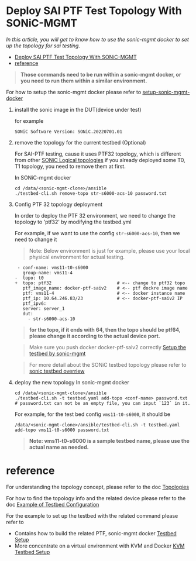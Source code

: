 # Deploy SAI PTF Test Topology With SONiC-MGMT
*In this article, you will get to know how to use the sonic-mgmt docker to set up the topology for sai testing.*

- [Deploy SAI PTF Test Topology With SONiC-MGMT](#deploy-sai-ptf-test-topology-with-sonic-mgmt)
- [reference](#reference)

> **Those commands need to be run within a sonic-mgmt docker, or you need to run them within a similar environment.** 

For how to setup the sonic-mgmt docker please refer to [setup-sonic-mgmt-docker](https://github.com/Azure/sonic-mgmt/blob/master/docs/testbed/README.testbed.VsSetup.md#setup-sonic-mgmt-docker)


1. install the sonic image in the DUT(device under test)

   for example
   ```
   SONiC Software Version: SONiC.20220701.01
   ```
2. remove the topology for the current testbed (Optional)
   
   For SAI-PTF testing, cause it uses PTF32 topology, which is different from other [SONiC Logical topologies](https://github.com/sonic-net/sonic-mgmt/blob/master/docs/testbed/README.testbed.Overview.md#logical-topologies) if you already deployed some T0, T1 topology, you need to remove them at first.
   
   In SONiC-mgmt docker
      
   ```
   cd /data/<sonic-mgmt-clone>/ansible
   ./testbed-cli.sh remove-topo str-s6000-acs-10 password.txt
   ```

3. Config PTF 32 topology deployment

   In order to deploy the PTF 32 environment, we need to change the topology to 'ptf32' by modifying the testbed.yml

   For example, if we want to use the config `str-s6000-acs-10`, then we need to change it
   > Note: Below environment is just for example, please use your local physical environment for actual testing.  
   ```git
    - conf-name: vms11-t0-s6000
      group-name: vms11-4
   -  topo: t0
   +  topo: ptf32                         # <-- change to ptf32 topo
      ptf_image_name: docker-ptf-saiv2    # <-- ptf dockre image name
      ptf: vms11-4                        # <-- docker instance name 
      ptf_ip: 10.64.246.83/23             # <-- docker-ptf-saiv2 IP
      ptf_ipv6:
      server: server_1
      dut:
        - str-s6000-acs-10
   ```

   > **for the topo, if it ends with 64, then the topo should be ptf64, please change it according to the actual device port.**

   > Make sure you push docker docker-ptf-saiv2 correctly [Setup the testbed by sonic-mgmt](PTF-SAIv2Overview.md#setup-the-testbed-by-sonic-mgmt)

   > For more detail about the SONiC testbed topology please refer to [sonic testbed overriew](https://github.com/sonic-net/sonic-mgmt/blob/master/docs/testbed/README.testbed.Overview.md)

4. deploy the new topology
   In sonic-mgmt docker
   ```
   cd /data/<sonic-mgmt-clone>/ansible
   ./testbed-cli.sh -t testbed.yaml add-topo <conf-name> password.txt
   # password.txt can not be an empty file, you can input `123` in it.
   ```
   For example, for the test bed config `vms11-t0-s6000`, it should be
   ```
   /data/<sonic-mgmt-clone>/ansible/testbed-cli.sh -t testbed.yaml add-topo vms11-t0-s6000 password.txt
   ```

   > **Note: vms11-t0-s6000 is a sample testbed name, please use the actual name as needed.**

# reference

For understanding the topology concept, please refer to the doc
[Topologies](https://github.com/Azure/sonic-mgmt/blob/master/docs/testbed/README.testbed.Topology.md)

For how to find the topology info and the related device please refer to the doc
[Example of Testbed Configuration](https://github.com/Azure/sonic-mgmt/blob/master/docs/testbed/README.testbed.Example.Config.md)

For the example to set up the testbed with the related command please refer to 
- Contains how to build the related PTF, sonic-mgmt docker
[Testbed Setup](https://github.com/Azure/sonic-mgmt/blob/master/docs/testbed/README.testbed.Setup.md)
- More concentrate on a virtual environment with KVM and Docker
[KVM Testbed Setup](https://github.com/Azure/sonic-mgmt/blob/master/docs/testbed/README.testbed.VsSetup.md)